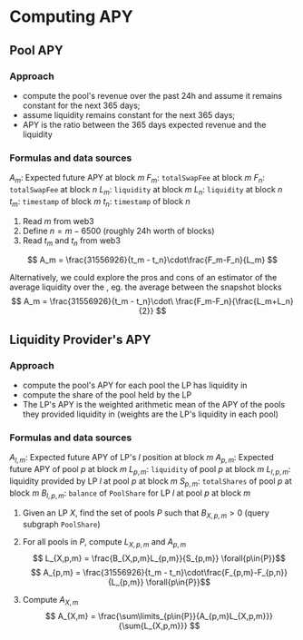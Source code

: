 # Computing APY

## Pool APY
### Approach
* compute the pool's revenue over the past 24h and assume it remains constant for the next 365 days;
* assume liquidity remains constant for the next 365 days; 
* APY is the ratio between the 365 days expected revenue and the liquidity

### Formulas and data sources
$A_m$: Expected future APY at block $m$
$F_m$: `totalSwapFee` at block $m$
$F_n$: `totalSwapFee` at block $n$
$L_m$: `liquidity` at block $m$
$L_n$: `liquidity` at block $n$
$t_m$: `timestamp` of block $m$
$t_n$: `timestamp` of block $n$

1. Read $m$ from web3
2. Define $n=m-6500$ (roughly 24h worth of blocks)
3. Read $t_m$ and $t_n$ from web3

$$ A_m = \frac{31556926}{t_m - t_n}\cdot\frac{F_m-F_n}{L_m} $$

Alternatively, we could explore the pros and cons of an estimator of the average liquidity over the , eg. the average between the snapshot blocks
$$ A_m = \frac{31556926}{t_m - t_n}\cdot\ \frac{F_m-F_n}{\frac{L_m+L_n}{2}} $$

## Liquidity Provider's APY
### Approach
* compute the pool's APY for each pool the LP has liquidity in
* compute the share of the pool held by the LP
* The LP's APY is the weighted arithmetic mean of the APY of the pools they provided liquidity in (weights are the LP's liquidity in each pool)

### Formulas and data sources
$A_{l,m}$: Expected future APY of LP's $l$ position at block $m$
$A_{p,m}$: Expected future APY of pool $p$ at block $m$
$L_{p,m}$: `liquidity` of pool $p$ at block $m$
$L_{l,p,m}$: liquidity provided by LP $l$ at pool $p$ at block $m$
$S_{p,m}$: `totalShares` of pool $p$ at block $m$
$B_{l,p,m}$: `balance` of `PoolShare` for LP $l$ at pool $p$ at block $m$

1. Given an LP $X$, find the set of pools $P$ such that $B_{X,p,m}>0$ (query subgraph `PoolShare`)

2. For all pools in $P$, compute $L_{X,p,m}$ and $A_{p,m}$
$$ L_{X,p,m} = \frac{B_{X,p,m}L_{p,m}}{S_{p,m}} \forall{p\in{P}}$$
$$ A_{p,m} = \frac{31556926}{t_m - t_n}\cdot\frac{F_{p,m}-F_{p,n}}{L_{p,m}} \forall{p\in{P}}$$

3. Compute $A_{X,m}$
$$ A_{X,m} = \frac{\sum\limits_{p\in{P}}{A_{p,m}L_{X,p,m}}}{\sum{L_{X,p,m}}} $$